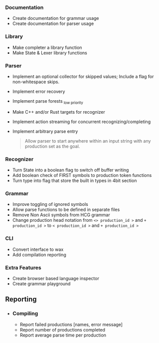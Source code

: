 
### Documentation 
- Create documentation for grammar usage
- Create documentation for parser usage

### Library
- Make completer a library function
- Make State & Lexer library functions

### Parser
- Implement an optional collector for skipped values; Include a flag for non-whitespace skips.
- Implement error recovery 
- Implement parse forests <sub>low priority</sub>
- Make C++ and/or Rust targets for recognizer
- Implement action streaming for concurrent recognizing/completing

- Implement arbitrary parse entry
    > Allow parser to start anywhere within an input string with any production set as the goal.

### Recognizer
- Turn State into a boolean flag to switch off buffer writing
- Add boolean check of FIRST symbols to production token functions
- Turn type into flag that store the built in types in 4bit section

### Grammar
- Improve toggling of ignored symbols
- Allow parse functions to be defined in separate files
- Remove Non Ascii symbols from HCG grammar
- Change production head notation from `<> production_id >` and `+ production_id >` to  `< production_id >` and `+ production_id >`


### CLI
- Convert interface to wax
- Add compilation reporting

### Extra Features
- Create browser based language inspector
- Create grammar playground

## Reporting
- ### Compiling
    - Report failed productions [names, error message]
    - Report number of productions completed
    - Report average parse time per production

